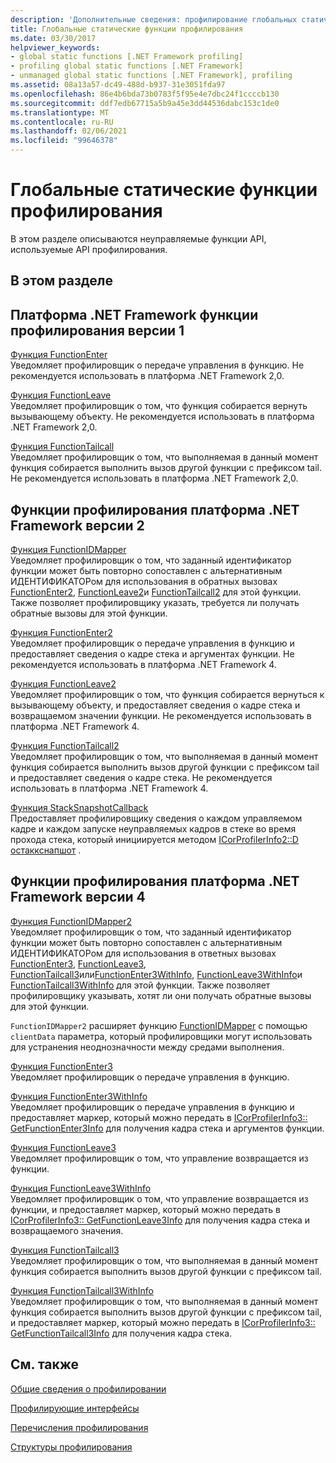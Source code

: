 ```yaml
---
description: 'Дополнительные сведения: профилирование глобальных статических функций'
title: Глобальные статические функции профилирования
ms.date: 03/30/2017
helpviewer_keywords:
- global static functions [.NET Framework profiling]
- profiling global static functions [.NET Framework]
- unmanaged global static functions [.NET Framework], profiling
ms.assetid: 08a13a57-dc49-488d-b937-31e3051fda97
ms.openlocfilehash: 86e4b6bda73b0783f5f95e4e7dbc24f1ccccb130
ms.sourcegitcommit: ddf7edb67715a5b9a45e3dd44536dabc153c1de0
ms.translationtype: MT
ms.contentlocale: ru-RU
ms.lasthandoff: 02/06/2021
ms.locfileid: "99646378"
---
```

# <a name="profiling-global-static-functions"></a>Глобальные статические функции профилирования

В этом разделе описываются неуправляемые функции API, используемые API профилирования.  
  
## <a name="in-this-section"></a>В этом разделе  
  
## <a name="net-framework-version-1-profiling-functions"></a>Платформа .NET Framework функции профилирования версии 1  

 [Функция FunctionEnter](functionenter-function.md)  
 Уведомляет профилировщик о передаче управления в функцию. Не рекомендуется использовать в платформа .NET Framework 2,0.  
  
 [Функция FunctionLeave](functionleave-function.md)  
 Уведомляет профилировщик о том, что функция собирается вернуть вызывающему объекту. Не рекомендуется использовать в платформа .NET Framework 2,0.  
  
 [Функция FunctionTailcall](functiontailcall-function.md)  
 Уведомляет профилировщик о том, что выполняемая в данный момент функция собирается выполнить вызов другой функции с префиксом tail. Не рекомендуется использовать в платформа .NET Framework 2,0.  
  
## <a name="net-framework-version-2-profiling-functions"></a>Функции профилирования платформа .NET Framework версии 2  

 [Функция FunctionIDMapper](functionidmapper-function.md)  
 Уведомляет профилировщик о том, что заданный идентификатор функции может быть повторно сопоставлен с альтернативным ИДЕНТИФИКАТОРом для использования в обратных вызовах [FunctionEnter2](functionenter2-function.md), [FunctionLeave2](functionleave2-function.md)и [FunctionTailcall2](functiontailcall2-function.md) для этой функции. Также позволяет профилировщику указать, требуется ли получать обратные вызовы для этой функции.  
  
 [Функция FunctionEnter2](functionenter2-function.md)  
 Уведомляет профилировщик о передаче управления в функцию и предоставляет сведения о кадре стека и аргументах функции. Не рекомендуется использовать в платформа .NET Framework 4.  
  
 [Функция FunctionLeave2](functionleave2-function.md)  
 Уведомляет профилировщик о том, что функция собирается вернуться к вызывающему объекту, и предоставляет сведения о кадре стека и возвращаемом значении функции. Не рекомендуется использовать в платформа .NET Framework 4.  
  
 [Функция FunctionTailcall2](functiontailcall2-function.md)  
 Уведомляет профилировщик о том, что выполняемая в данный момент функция собирается выполнить вызов другой функции с префиксом tail и предоставляет сведения о кадре стека. Не рекомендуется использовать в платформа .NET Framework 4.  
  
 [Функция StackSnapshotCallback](stacksnapshotcallback-function.md)  
 Предоставляет профилировщику сведения о каждом управляемом кадре и каждом запуске неуправляемых кадров в стеке во время прохода стека, который инициируется методом [ICorProfilerInfo2::D остаккснапшот](icorprofilerinfo2-dostacksnapshot-method.md) .  
  
## <a name="net-framework-version-4-profiling-functions"></a>Функции профилирования платформа .NET Framework версии 4  

 [Функция FunctionIDMapper2](functionidmapper2-function.md)  
 Уведомляет профилировщик о том, что заданный идентификатор функции может быть повторно сопоставлен с альтернативным ИДЕНТИФИКАТОРом для использования в ответных вызовах [FunctionEnter3](functionenter3-function.md), [FunctionLeave3](functionleave3-function.md), [FunctionTailcall3](functiontailcall3-function.md)или[FunctionEnter3WithInfo](functionenter3withinfo-function.md), [FunctionLeave3WithInfo](functionleave3withinfo-function.md)и [FunctionTailcall3WithInfo](functiontailcall3withinfo-function.md) для этой функции. Также позволяет профилировщику указывать, хотят ли они получать обратные вызовы для этой функции.  
  
 `FunctionIDMapper2` расширяет функцию [FunctionIDMapper](functionidmapper-function.md) с помощью `clientData` параметра, который профилировщики могут использовать для устранения неоднозначности между средами выполнения.  
  
 [Функция FunctionEnter3](functionenter3-function.md)  
 Уведомляет профилировщик о передаче управления в функцию.  
  
 [Функция FunctionEnter3WithInfo](functionenter3withinfo-function.md)  
 Уведомляет профилировщик о передаче управления в функцию и предоставляет маркер, который можно передать в [ICorProfilerInfo3:: GetFunctionEnter3Info](icorprofilerinfo3-getfunctionenter3info-method.md) для получения кадра стека и аргументов функции.  
  
 [Функция FunctionLeave3](functionleave3-function.md)  
 Уведомляет профилировщик о том, что управление возвращается из функции.  
  
 [Функция FunctionLeave3WithInfo](functionleave3withinfo-function.md)  
 Уведомляет профилировщик о том, что управление возвращается из функции, и предоставляет маркер, который можно передать в [ICorProfilerInfo3:: GetFunctionLeave3Info](icorprofilerinfo3-getfunctionleave3info-method.md) для получения кадра стека и возвращаемого значения.  
  
 [Функция FunctionTailcall3](functiontailcall3-function.md)  
 Уведомляет профилировщик о том, что выполняемая в данный момент функция собирается выполнить вызов другой функции с префиксом tail.  
  
 [Функция FunctionTailcall3WithInfo](functiontailcall3withinfo-function.md)  
 Уведомляет профилировщик о том, что выполняемая в данный момент функция собирается выполнить вызов другой функции с префиксом tail, и предоставляет маркер, который можно передать в [ICorProfilerInfo3:: GetFunctionTailcall3Info](icorprofilerinfo3-getfunctiontailcall3info-method.md) для получения кадра стека.  
  
## <a name="related-sections"></a>См. также  

 [Общие сведения о профилировании](profiling-overview.md)  
  
 [Профилирующие интерфейсы](profiling-interfaces.md)  
  
 [Перечисления профилирования](profiling-enumerations.md)  
  
 [Структуры профилирования](profiling-structures.md)
